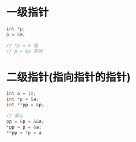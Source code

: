# 一级指针

```c
int *p;
p = &a;

// *p = a 值
// p = &a 空间
```



# 二级指针(指向指针的指针)

```c
int a = 10;
int *p = &a;
int **pp = &p;

// 那么
pp = &p = &&a;
*pp = p = &a;
**pp = *p = a
```



